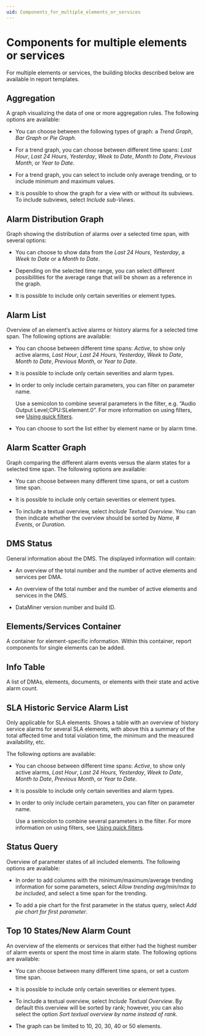 ```yaml
---
uid: Components_for_multiple_elements_or_services
---
```


# Components for multiple elements or services

For multiple elements or services, the building blocks described below are available in report templates.

## Aggregation

A graph visualizing the data of one or more aggregation rules. The following options are available:

- You can choose between the following types of graph: a *Trend Graph*, *Bar Graph* or *Pie Graph*.

- For a trend graph, you can choose between different time spans: *Last Hour*, *Last 24 Hours*, *Yesterday*, *Week to Date*, *Month to Date*, *Previous Month*, or *Year to Date*.

- For a trend graph, you can select to include only average trending, or to include minimum and maximum values.

- It is possible to show the graph for a view with or without its subviews. To include subviews, select *Include sub-Views*.

## Alarm Distribution Graph

Graph showing the distribution of alarms over a selected time span, with several options:

- You can choose to show data from the *Last 24 Hours*, *Yesterday*, a *Week to Date* or a *Month to Date*.

- Depending on the selected time range, you can select different possibilities for the average range that will be shown as a reference in the graph.

- It is possible to include only certain severities or element types.

## Alarm List

Overview of an element’s active alarms or history alarms for a selected time span. The following options are available:

- You can choose between different time spans: *Active*, to show only active alarms, *Last Hour*, *Last 24 Hours*, *Yesterday*, *Week to Date*, *Month to Date*, *Previous Month*, or *Year to Date*.

- It is possible to include only certain severities and alarm types.

- In order to only include certain parameters, you can filter on parameter name.

  Use a semicolon to combine several parameters in the filter, e.g. “Audio Output Level;CPU:SLelement.0”. For more information on using filters, see [Using quick filters](xref:Using_quick_filters).

- You can choose to sort the list either by element name or by alarm time.

## Alarm Scatter Graph

Graph comparing the different alarm events versus the alarm states for a selected time span. The following options are available:

- You can choose between many different time spans, or set a custom time span.

- It is possible to include only certain severities or element types.

- To include a textual overview, select *Include Textual Overview*. You can then indicate whether the overview should be sorted by *Name*, *# Events*, or *Duration*.

## DMS Status

General information about the DMS. The displayed information will contain:

- An overview of the total number and the number of active elements and services per DMA.

- An overview of the total number and the number of active elements and services in the DMS.

- DataMiner version number and build ID.

## Elements/Services Container

A container for element-specific information. Within this container, report components for single elements can be added.

## Info Table

A list of DMAs, elements, documents, or elements with their state and active alarm count.

## SLA Historic Service Alarm List

Only applicable for SLA elements. Shows a table with an overview of history service alarms for several SLA elements, with above this a summary of the total affected time and total violation time, the minimum and the measured availability, etc.

The following options are available:

- You can choose between different time spans: *Active*, to show only active alarms, *Last Hour*, *Last 24 Hours*, *Yesterday*, *Week to Date*, *Month to Date*, *Previous Month*, or *Year to Date*.

- It is possible to include only certain severities and alarm types.

- In order to only include certain parameters, you can filter on parameter name.

  Use a semicolon to combine several parameters in the filter. For more information on using filters, see [Using quick filters](xref:Using_quick_filters).

## Status Query

Overview of parameter states of all included elements. The following options are available:

- In order to add columns with the minimum/maximum/average trending information for some parameters, select *Allow trending avg/min/max to be included*, and select a time span for the trending.

- To add a pie chart for the first parameter in the status query, select *Add pie chart for first parameter*.

## Top 10 States/New Alarm Count

An overview of the elements or services that either had the highest number of alarm events or spent the most time in alarm state. The following options are available:

- You can choose between many different time spans, or set a custom time span.

- It is possible to include only certain severities or element types.

- To include a textual overview, select *Include Textual Overview*. By default this overview will be sorted by rank; however, you can also select the option *Sort textual overview by name instead of rank*.

- The graph can be limited to 10, 20, 30, 40 or 50 elements.
